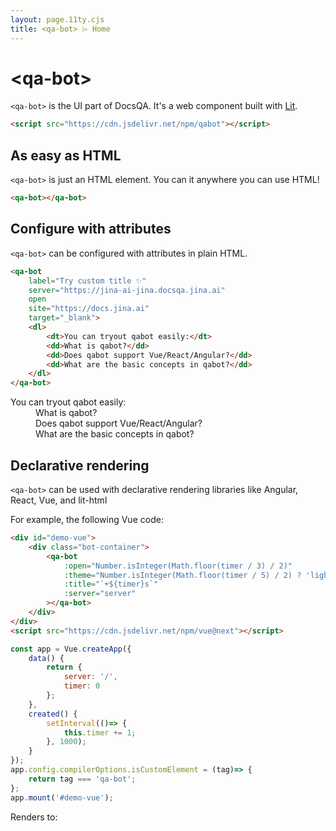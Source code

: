 ```yaml
---
layout: page.11ty.cjs
title: <qa-bot> ⌲ Home
---
```


# &lt;qa-bot&gt;

`<qa-bot>` is the UI part of DocsQA. It's a web component built with [Lit](https://lit.dev).
```html
<script src="https://cdn.jsdelivr.net/npm/qabot"></script>
```

## As easy as HTML

<section class="columns">
  <div>

`<qa-bot>` is just an HTML element. You can it anywhere you can use HTML!

```html
<qa-bot></qa-bot>
```

  </div>
<div class="bot-container">
    <qa-bot></qa-bot>
</div>

</section>

## Configure with attributes

<section class="columns">
  <div>

`<qa-bot>` can be configured with attributes in plain HTML.

```html
<qa-bot 
    label="Try custom title ✨"
    server="https://jina-ai-jina.docsqa.jina.ai" 
    open
    site="https://docs.jina.ai" 
    target="_blank">
    <dl>
        <dt>You can tryout qabot easily:</dt>
        <dd>What is qabot?</dd>
        <dd>Does qabot support Vue/React/Angular?</dd>
        <dd>What are the basic concepts in qabot?</dd>
    </dl>
</qa-bot>
```

  </div>
  <div class="bot-container">
        <qa-bot label="Try custom title ✨" server="https://jina-ai-jina.docsqa.jina.ai" site="https://docs.jina.ai" target="_blank" open>
            <dl>
                <dt>You can tryout qabot easily:</dt>
                <dd>What is qabot?</dd>
                <dd>Does qabot support Vue/React/Angular?</dd>
                <dd>What are the basic concepts in qabot?</dd>
            </dl>
        </qa-bot>
  </div>
</section>

## Declarative rendering

<section class="columns">
  <div>

`<qa-bot>` can be used with declarative rendering libraries like Angular, React, Vue, and lit-html

For example, the following Vue code:
```html
<div id="demo-vue">
    <div class="bot-container">
        <qa-bot 
            :open="Number.isInteger(Math.floor(timer / 3) / 2)"
            :theme="Number.isInteger(Math.floor(timer / 5) / 2) ? 'light':'dark'"
            :title="`+${timer}s`" 
            :server="server"
        ></qa-bot>
    </div>
</div>
<script src="https://cdn.jsdelivr.net/npm/vue@next"></script>
```

```js
const app = Vue.createApp({ 
    data() {
        return { 
            server: '/', 
            timer: 0 
        };
    },
    created() {
        setInterval(()=> {
            this.timer += 1;
        }, 1000);
    }
});
app.config.compilerOptions.isCustomElement = (tag)=> {
    return tag === 'qa-bot';
};
app.mount('#demo-vue');
```

  </div>
  <div>
Renders to:
<div id="demo-vue">
    <div class="bot-container" v-bind:class="Number.isInteger(Math.floor(timer / 5) / 2) ? 'light' : 'dark'">
        <qa-bot 
            :open="Number.isInteger(Math.floor(timer / 3) / 2)" 
            :title="` +${timer}s`" 
            :server="server"
            :theme="Number.isInteger(Math.floor(timer / 5) / 2) ? 'light':'dark'"
        ></qa-bot>
    </div>
</div>
<script src="https://cdn.jsdelivr.net/npm/vue@next"></script>
<script type="text/javascript">
    const app = Vue.createApp({ 
        data() {
            return { server: 'baidu.com', timer: 0 };
        },
        created() {
            setInterval(()=> {
                this.timer += 1;
            }, 1000);
        }
    });
    app.config.compilerOptions.isCustomElement = (tag)=> {
        return tag === 'qa-bot';
    }
    app.mount('#demo-vue');
</script>

  </div>
</section>

<style>
    qa-bot {
        right: 2rem;
    }
</style>
